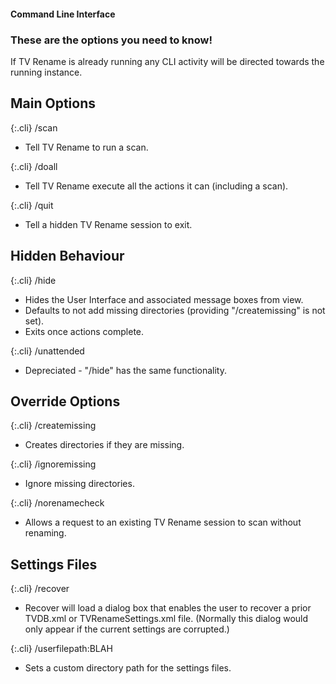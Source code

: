 #### Command Line Interface

### These are the options you need to know!

If TV Rename is already running any CLI activity will be directed towards the running instance.

## Main Options

{:.cli}
/scan
* Tell TV Rename to run a scan.

{:.cli}
/doall
* Tell TV Rename execute all the actions it can (including a scan).

{:.cli}
/quit
* Tell a hidden TV Rename session to exit.

## Hidden Behaviour

{:.cli}
/hide
* Hides the User Interface and associated message boxes from view. 
* Defaults to not add missing directories (providing "/createmissing" is not set).
* Exits once actions complete.
 
{:.cli}
/unattended
* Depreciated - "/hide" has the same functionality.

## Override Options

{:.cli}
/createmissing  
* Creates directories if they are missing.

{:.cli}
/ignoremissing  
* Ignore missing directories.                  
                  
{:.cli}
/norenamecheck
* Allows a request to an existing TV Rename session to scan without renaming.

 
## Settings Files

{:.cli}
/recover
* Recover will load a dialog box that enables the user to recover a prior TVDB.xml or TVRenameSettings.xml file. (Normally this dialog would only appear if the current settings are corrupted.)

{:.cli}
/userfilepath:BLAH
* Sets a custom directory path for the settings files.
